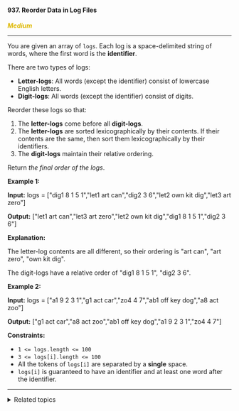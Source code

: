 #### 937. Reorder Data in Log Files

<span style="color:#deb800">***Medium***</span>
___

You are given an array of `logs`. Each log is a space-delimited string of words, where the first word is the **identifier**.

There are two types of logs:

*   **Letter-logs**: All words (except the identifier) consist of lowercase English letters.
*   **Digit-logs**: All words (except the identifier) consist of digits.

Reorder these logs so that:

1.  The **letter-logs** come before all **digit-logs**.
2.  The **letter-logs** are sorted lexicographically by their contents. If their contents are the same, then sort them lexicographically by their identifiers.
3.  The **digit-logs** maintain their relative ordering.

Return _the final order of the logs_.

**Example 1:**

**Input:** logs = ["dig1 8 1 5 1","let1 art can","dig2 3 6","let2 own kit dig","let3 art zero"]

**Output:** ["let1 art can","let3 art zero","let2 own kit dig","dig1 8 1 5 1","dig2 3 6"]

**Explanation:** 

The letter-log contents are all different, so their ordering is "art can", "art zero", "own kit dig". 

The digit-logs have a relative order of "dig1 8 1 5 1", "dig2 3 6".

**Example 2:**

**Input:** logs = ["a1 9 2 3 1","g1 act car","zo4 4 7","ab1 off key dog","a8 act zoo"]

**Output:** ["g1 act car","a8 act zoo","ab1 off key dog","a1 9 2 3 1","zo4 4 7"]

**Constraints:**

*   `1 <= logs.length <= 100`
*   `3 <= logs[i].length <= 100`
*   All the tokens of `logs[i]` are separated by a **single** space.
*   `logs[i]` is guaranteed to have an identifier and at least one word after the identifier.
___

<details><summary>Related topics</summary>

[#Array](https://leetcode.com/tag/array/)
[#String](https://leetcode.com/tag/string/)
[#Sorting](https://leetcode.com/tag/sorting/)

</details>
